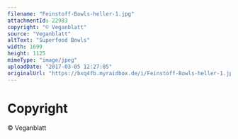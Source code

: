 ```yaml
---
filename: "Feinstoff-Bowls-heller-1.jpg"
attachmentId: 22983
copyright: "© Veganblatt"
source: "Veganblatt"
altText: "Superfood Bowls"
width: 1699
height: 1125
mimeType: "image/jpeg"
uploadDate: "2017-03-05 12:27:05"
originalUrl: "https://bxq4fb.myraidbox.de/i/Feinstoff-Bowls-heller-1.jpg"
---
```


# Copyright

© Veganblatt
